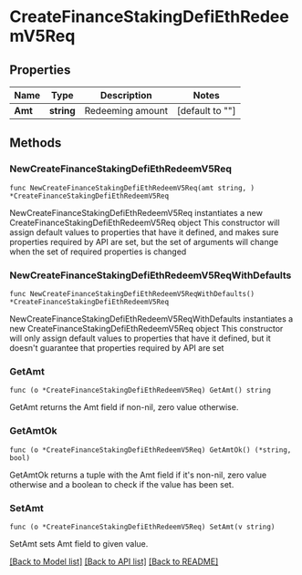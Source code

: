 # CreateFinanceStakingDefiEthRedeemV5Req

## Properties

Name | Type | Description | Notes
------------ | ------------- | ------------- | -------------
**Amt** | **string** | Redeeming amount | [default to ""]

## Methods

### NewCreateFinanceStakingDefiEthRedeemV5Req

`func NewCreateFinanceStakingDefiEthRedeemV5Req(amt string, ) *CreateFinanceStakingDefiEthRedeemV5Req`

NewCreateFinanceStakingDefiEthRedeemV5Req instantiates a new CreateFinanceStakingDefiEthRedeemV5Req object
This constructor will assign default values to properties that have it defined,
and makes sure properties required by API are set, but the set of arguments
will change when the set of required properties is changed

### NewCreateFinanceStakingDefiEthRedeemV5ReqWithDefaults

`func NewCreateFinanceStakingDefiEthRedeemV5ReqWithDefaults() *CreateFinanceStakingDefiEthRedeemV5Req`

NewCreateFinanceStakingDefiEthRedeemV5ReqWithDefaults instantiates a new CreateFinanceStakingDefiEthRedeemV5Req object
This constructor will only assign default values to properties that have it defined,
but it doesn't guarantee that properties required by API are set

### GetAmt

`func (o *CreateFinanceStakingDefiEthRedeemV5Req) GetAmt() string`

GetAmt returns the Amt field if non-nil, zero value otherwise.

### GetAmtOk

`func (o *CreateFinanceStakingDefiEthRedeemV5Req) GetAmtOk() (*string, bool)`

GetAmtOk returns a tuple with the Amt field if it's non-nil, zero value otherwise
and a boolean to check if the value has been set.

### SetAmt

`func (o *CreateFinanceStakingDefiEthRedeemV5Req) SetAmt(v string)`

SetAmt sets Amt field to given value.



[[Back to Model list]](../README.md#documentation-for-models) [[Back to API list]](../README.md#documentation-for-api-endpoints) [[Back to README]](../README.md)


